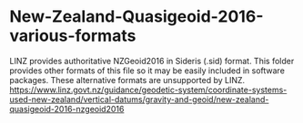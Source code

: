 # New-Zealand-Quasigeoid-2016-various-formats
LINZ provides authoritative NZGeoid2016 in Sideris (.sid) format. This folder provides other formats of this file so it may be easily included in software packages. These alternative formats are unsupported by LINZ. https://www.linz.govt.nz/guidance/geodetic-system/coordinate-systems-used-new-zealand/vertical-datums/gravity-and-geoid/new-zealand-quasigeoid-2016-nzgeoid2016
